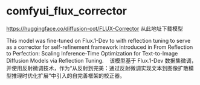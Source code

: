 # comfyui_flux_corrector

https://huggingface.co/diffusion-cot/FLUX-Corrector
从此地址下载模型

This model was fine-tuned on Flux.1-Dev to with reflection tuning to serve as a corrector for self-refinement framework introduced in From Reflection to Perfection: Scaling Inference-Time Optimization for Text-to-Image Diffusion Models via Reflection Tuning.    
该模型基于 Flux.1-Dev 数据集微调，并使用反射微调技术，作为“从反射到完美：通过反射微调实现文本到图像扩散模型推理时优化扩展”中引入的自完善框架的校正器。
